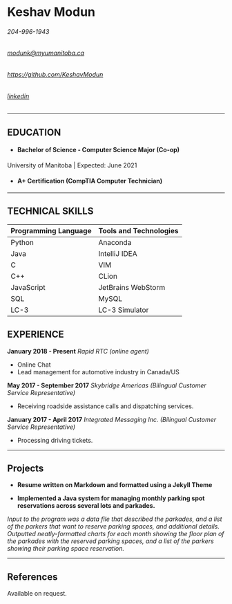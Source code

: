 Keshav Modun
============
###### 204-996-1943
###### modunk@myumanitoba.ca
###### https://github.com/KeshavModun
###### [linkedin](https://www.linkedin.com/in/keshavmodun)

-------------------     ----------------------------
## EDUCATION
- #### Bachelor of Science - Computer Science Major (Co-op)
University of Manitoba | Expected: June 2021

- #### A+ Certification (CompTIA Computer Technician)
-------------------     ----------------------------

## TECHNICAL SKILLS
| **Programming Language** | **Tools and Technologies** |
|--------------------------|----------------------------|
| Python                   | Anaconda                   |
| Java                     | IntelliJ IDEA              |
| C                        | VIM                        |
| C++                      | CLion                      |
| JavaScript               | JetBrains WebStorm         |
| SQL                      | MySQL                      |
| LC-3                     | LC-3 Simulator             |


## EXPERIENCE

**January 2018 - Present**
*_Rapid RTC (online agent)_*
- Online Chat
- Lead management for automotive industry in Canada/US


**May 2017 - September 2017**
*_Skybridge Americas (Bilingual Customer Service Representative)_*
- Receiving roadside assistance calls and dispatching services.

**January 2017 - April 2017**
*_Integrated Messaging Inc. (Bilingual Customer Service Representative)_*
- Processing driving tickets.
-------------------     ----------------------------

## Projects
- **Resume written on Markdown and formatted using a Jekyll Theme**

- **Implemented a Java system for managing monthly parking spot reservations across several lots and parkades.** 

 *_Input to the program was a data file that described the parkades, and a list of the parkers that want to reserve parking spaces, and additional details.
 Outputted neatly-formatted charts for each month showing the floor plan of the parkades with the reserved parking spaces, and a list of the parkers showing their parking space reservation._*
-------------------     ----------------------------
 ## References

 Available on request.
